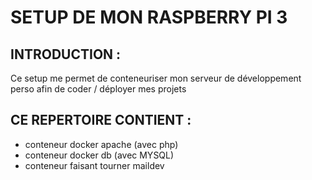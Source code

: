 # SETUP DE MON RASPBERRY PI 3

## INTRODUCTION :
Ce setup me permet de conteneuriser mon serveur de développement perso
afin de coder / déployer mes projets



## CE REPERTOIRE CONTIENT :

* conteneur docker apache (avec php) 
* conteneur docker db (avec MYSQL)
* conteneur faisant tourner maildev
